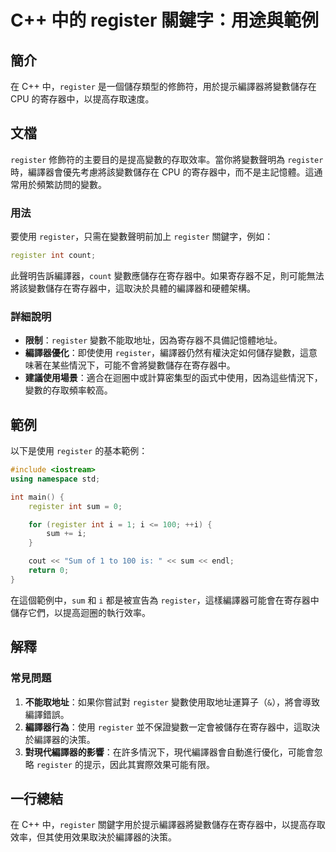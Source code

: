 <!--
Meta Description: # C++ 中的 register 關鍵字：用途與範例 ## 簡介 在 C++ 中，`register` 是一個儲存類型的修飾符，用於提示編譯器將變數儲存在 CPU 的寄存器中，以提高存取速度。 ## 文檔 `register` 修飾符的主要目的是提高變數的存取效率。當你將變數聲明為 `regist...
Meta Keywords: register, sum, int, 關鍵字, cpu
-->

# C++ 中的 register 關鍵字：用途與範例

## 簡介
在 C++ 中，`register` 是一個儲存類型的修飾符，用於提示編譯器將變數儲存在 CPU 的寄存器中，以提高存取速度。

## 文檔
`register` 修飾符的主要目的是提高變數的存取效率。當你將變數聲明為 `register` 時，編譯器會優先考慮將該變數儲存在 CPU 的寄存器中，而不是主記憶體。這通常用於頻繁訪問的變數。

### 用法
要使用 `register`，只需在變數聲明前加上 `register` 關鍵字，例如：

```cpp
register int count;
```

此聲明告訴編譯器，`count` 變數應儲存在寄存器中。如果寄存器不足，則可能無法將該變數儲存在寄存器中，這取決於具體的編譯器和硬體架構。

### 詳細說明
- **限制**：`register` 變數不能取地址，因為寄存器不具備記憶體地址。
- **編譯器優化**：即使使用 `register`，編譯器仍然有權決定如何儲存變數，這意味著在某些情況下，可能不會將變數儲存在寄存器中。
- **建議使用場景**：適合在迴圈中或計算密集型的函式中使用，因為這些情況下，變數的存取頻率較高。

## 範例
以下是使用 `register` 的基本範例：

```cpp
#include <iostream>
using namespace std;

int main() {
    register int sum = 0;

    for (register int i = 1; i <= 100; ++i) {
        sum += i;
    }

    cout << "Sum of 1 to 100 is: " << sum << endl;
    return 0;
}
```

在這個範例中，`sum` 和 `i` 都是被宣告為 `register`，這樣編譯器可能會在寄存器中儲存它們，以提高迴圈的執行效率。

## 解釋
### 常見問題
1. **不能取地址**：如果你嘗試對 `register` 變數使用取地址運算子（`&`），將會導致編譯錯誤。
2. **編譯器行為**：使用 `register` 並不保證變數一定會被儲存在寄存器中，這取決於編譯器的決策。
3. **對現代編譯器的影響**：在許多情況下，現代編譯器會自動進行優化，可能會忽略 `register` 的提示，因此其實際效果可能有限。

## 一行總結
在 C++ 中，`register` 關鍵字用於提示編譯器將變數儲存在寄存器中，以提高存取效率，但其使用效果取決於編譯器的決策。